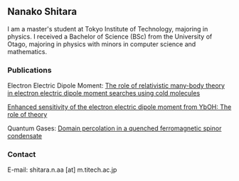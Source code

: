 ## Nanako Shitara

I am a master's student at Tokyo Institute of Technology, majoring in physics. I received a Bachelor of Science (BSc) from the University of Otago, majoring in physics with minors in computer science and mathematics.

### Publications

Electron Electric Dipole Moment:
[The role of relativistic many-body theory in electron electric dipole moment searches using cold molecules](https://doi.org/10.3390/atoms7020058)

[Enhanced sensitivity of the electron electric dipole moment from YbOH: The role of theory](https://link.aps.org/doi/10.1103/PhysRevA.99.062502)

Quantum Gases:
[Domain percolation in a quenched ferromagnetic spinor condensate](http://iopscience.iop.org/article/10.1088/1367-2630/aa7e70/meta)

### Contact

E-mail: shitara.n.aa [at] m.titech.ac.jp
